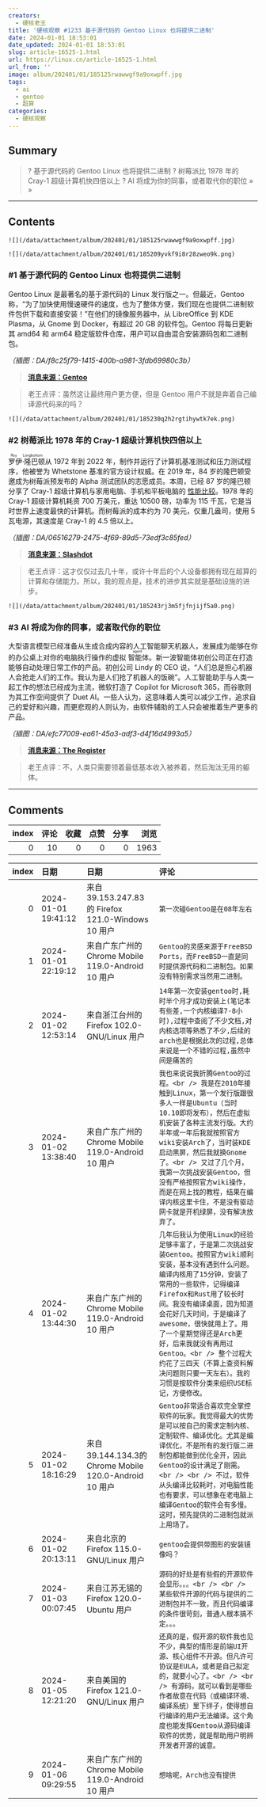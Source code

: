 ```yaml
---
creators:
  - 硬核老王
title: '硬核观察 #1233 基于源代码的 Gentoo Linux 也将提供二进制'
date: 2024-01-01 18:53:01
date_updated: 2024-01-01 18:53:01
slug: article-16525-1.html
url: https://linux.cn/article-16525-1.html
url_from: ''
image: album/202401/01/185125rwawwgf9a9oxwpff.jpg
tags:
  - ai
  - gentoo
  - 超算
categories:
  - 硬核观察
---
```


## Summary

> ? 基于源代码的 Gentoo Linux 也将提供二进制
> ? 树莓派比 1978 年的 Cray-1 超级计算机快四倍以上
> ? AI 将成为你的同事，或者取代你的职位
> » 
> »

***

<!-- more -->

## Contents

`![](/data/attachment/album/202401/01/185125rwawwgf9a9oxwpff.jpg)`

`![](/data/attachment/album/202401/01/185209yvkf9i8r28zweo9k.png)`

### #1 基于源代码的 Gentoo Linux 也将提供二进制

Gentoo Linux 是最著名的基于源代码的 Linux 发行版之一。但最近，Gentoo 称，“为了加快使用慢速硬件的速度，也为了整体方便，我们现在也提供二进制软件包供下载和直接安装！”在他们的镜像服务器中，从 LibreOffice 到 KDE Plasma，从 Gnome 到 Docker，有超过 20 GB 的软件包。Gentoo 将每日更新其 amd64 和 arm64 稳定版软件仓库，用户可以自由混合安装源码包和二进制包。

*（插图：DA/f8c25f79-1415-400b-a981-3fdb69980c3b）*

> 
> **[消息来源：Gentoo](https://www.gentoo.org/news/2023/12/29/Gentoo-binary.html)**
> 
> 
> 

> 
> 老王点评：虽然这让最终用户更方便，但是 Gentoo 用户不就是奔着自己编译源代码来的吗？
> 
> 
> 

`![](/data/attachment/album/202401/01/185230q2h2rgtihywtk7ek.png)`

### #2 树莓派比 1978 年的 Cray-1 超级计算机快四倍以上

<ruby> 罗伊·隆巴顿 <rt>  Roy Longbottom </rt></ruby> 从 1972 年到 2022 年，制作并运行了计算机基准测试和压力测试程序，他被誉为 Whetstone 基准的官方设计权威。在 2019 年，84 岁的隆巴顿受邀成为树莓派预发布的 Alpha 测试团队的志愿成员。本周，已经 87 岁的隆巴顿分享了 Cray-1 超级计算机与家用电脑、手机和平板电脑的 [性能比较](http://www.roylongbottom.org.uk/Cray%201%20Supercomputer%20Performance%20Comparisons%20With%20Home%20Computers%20Phones%20and%20Tablets.htm)。1978 年的 Cray-1 超级计算机耗资 700 万美元，重达 10500 磅，功率为 115 千瓦，它是当时世界上速度最快的计算机。而树莓派的成本约为 70 美元，仅重几盎司，使用 5 瓦电源，其速度是 Cray-1 的 4.5 倍以上。

*（插图：DA/06516279-2475-4f69-89d5-73edf3c85fed）*

> 
> **[消息来源：Slashdot](https://tech.slashdot.org/story/23/12/31/0017205/how-a-cray-1-supercomputer-compares-to-a-raspberry-pi)**
> 
> 
> 

> 
> 老王点评：这才仅仅过去几十年，或许十年后的个人设备都拥有现在超算的计算和存储能力。所以，我的观点是，技术的进步其实就是基础设施的进步。
> 
> 
> 

`![](/data/attachment/album/202401/01/185243rj3m5fjfnjijf5a0.png)`

### #3 AI 将成为你的同事，或者取代你的职位

大型语言模型已经准备从生成合成内容的人工智能聊天机器人，发展成为能够在你的办公桌上对你的电脑执行操作的虚拟<ruby> 智能体 <rt>  agent </rt></ruby>。新一波智能体初创公司正在打造能够自动处理日常工作的产品。初创公司 Lindy 的 CEO 说，“人们总是担心机器人会抢走人们的工作。我认为是人们抢了机器人的饭碗”。人工智能助手与人类一起工作的想法已经成为主流，微软打造了 Copilot for Microsoft 365，而谷歌则为其工作空间提供了 Duet AI。一些人认为，这意味着人类可以减少工作，追求自己的爱好和兴趣，而更悲观的人则认为，由软件辅助的工人只会被推着生产更多的产品。

*（插图：DA/efc77009-ea61-45a3-adf3-d4f16d4993a5）*

> 
> **[消息来源：The Register](https://www.theregister.com/2023/12/27/ai_chatbot_evolution/)**
> 
> 
> 

> 
> 老王点评：不，人类只需要领着最低基本收入被养着，然后淘汰无用的躯体。
> 
> 
>

***

## Comments


|   index |   评论 |   收藏 |   点赞 |   分享 |   浏览 |
|--------:|-------:|-------:|-------:|-------:|-------:|
|       0 |     10 |      0 |      0 |      0 |   1963 |

|   index | 日期                | 日期                                                   | 评论                                                                                                                                                                                                                                                                                                                                                                                                                                            |
|--------:|:--------------------|:-------------------------------------------------------|:------------------------------------------------------------------------------------------------------------------------------------------------------------------------------------------------------------------------------------------------------------------------------------------------------------------------------------------------------------------------------------------------------------------------------------------------|
|       0 | 2024-01-01 19:41:12 | 来自39.153.247.83的 Firefox 121.0-Windows 10 用户      | `第一次碰Gentoo是在08年左右`                                                                                                                                                                                                                                                                                                                                                                                                                    |
|       1 | 2024-01-01 22:19:12 | 来自广东广州的 Chrome Mobile 119.0-Android 10 用户     | `Gentoo的灵感来源于FreeBSD Ports，而FreeBSD一直是同时提供源代码和二进制包。如果没有特别需求当然用二进制。`                                                                                                                                                                                                                                                                                                                                      |
|       2 | 2024-01-02 12:53:14 | 来自浙江台州的 Firefox 102.0-GNU/Linux 用户            | `14年第一次安装gentoo时,耗时半个月才成功安装上(笔记本有些差,一个内核编译7-8小时),过程中查阅了不少文档,对内核选项等熟悉了不少,后续的arch也是根据此次的过程,总体来说是一个不错的过程,虽然中间是痛苦的`                                                                                                                                                                                                                                            |
|       3 | 2024-01-02 13:38:40 | 来自广东广州的 Chrome Mobile 119.0-Android 10 用户     | `我也来说说我折腾Gentoo的过程。<br /> 我是在2010年接触到Linux，第一个发行版跟很多人一样是Ubuntu（当时10.10即将发布），然后在虚拟机安装了各种主流发行版。大约半年或一年后我就按照官方wiki安装Arch了，当时装KDE启动黑屏，然后我就换Gnome了。<br /> 又过了几个月，我第一次挑战安装Gentoo，但没有严格按照官方wiki操作，而是在网上找的教程，结果在编译内核这里卡住，不是没有驱动网卡就是开机绿屏，没有解决放弃了。`                                  |
|       4 | 2024-01-02 13:44:30 | 来自广东广州的 Chrome Mobile 119.0-Android 10 用户     | `几年后我认为使用Linux的经验足够丰富了，于是第二次挑战安装Gentoo。按照官方wiki顺利安装，基本没有遇到什么问题。编译内核用了15分钟，安装了常用的一些软件，记得编译Firefox和Rust用了较长时间。我没有编译桌面，因为知道会花好几天时间，于是编译了awesome，很快就用上了。用了一个星期觉得还是Arch更好，后来我就没有再用过Gentoo。<br /> 整个过程大约花了三四天（不算上查资料解决问题则只要一天左右）。我的习惯是按软件分类来组织USE标记，方便修改。` |
|       5 | 2024-01-02 18:16:29 | 来自39.144.134.3的 Chrome Mobile 120.0-Android 10 用户 | `Gentoo非常适合喜欢完全掌控软件的玩家。我觉得最大的优势是可以按自己的需求定制内核、定制软件、编译优化。尤其是编译优化，不是所有的发行版二进制包都能做到优化全开，因此Gentoo的设计满足了刚需。<br /> <br /> 不过，软件从头编译比较耗时，对电脑性能也有要求，可以想象在老电脑上编译Gentoo的软件会有多慢。这时，预先提供的二进制包就派上用场了。`                                                                                                  |
|       6 | 2024-01-02 20:13:11 | 来自北京的 Firefox 115.0-GNU/Linux 用户                | `gentoo会提供带图形的安装镜像吗？`                                                                                                                                                                                                                                                                                                                                                                                                              |
|       7 | 2024-01-03 00:07:45 | 来自江苏无锡的 Firefox 120.0-Ubuntu 用户               | `源码的好处是有些假的开源软件会显形。。。<br /> <br /> 某些软件开源的代码与提供的二进制包并不一致，而且代码编译的条件很苛刻，普通人根本搞不定。。。`                                                                                                                                                                                                                                                                                            |
|       8 | 2024-01-05 12:21:20 | 来自美国的 Firefox 121.0-GNU/Linux 用户                | `还真的是，假开源的软件我也见不少，典型的情形是前端UI开源、核心组件不开源。但凡许可协议是EULA，或者是自己拟定的，就要小心了。<br /> <br /> 有源码，就可以看到是哪些作者故意在代码（或编译环境、编译系统）里下绊子，使得想自行编译的用户无法编译。这个角度也能发挥Gentoo从源码编译软件的优势，就是帮助用户明辨开发者开源的诚意。`                                                                                                                |
|       9 | 2024-01-06 09:29:55 | 来自广东广州的 Chrome Mobile 119.0-Android 10 用户     | `想啥呢，Arch也没有提供`                                                                                                                                                                                                                                                                                                                                                                                                                        |
